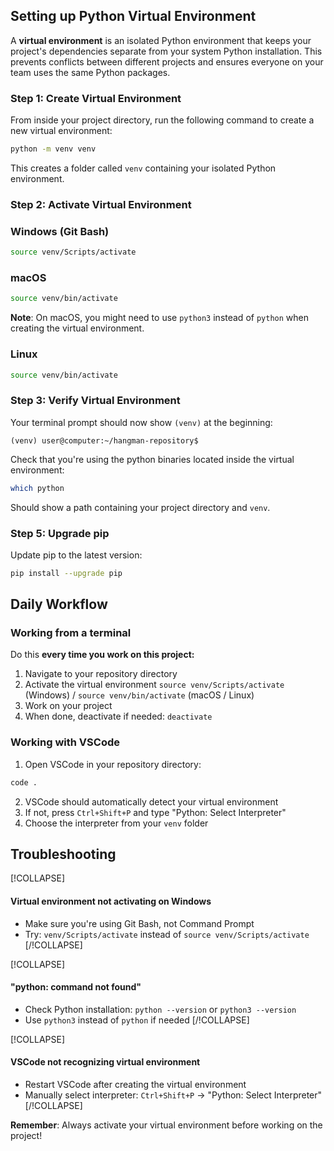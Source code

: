 ## Setting up Python Virtual Environment

A **virtual environment** is an isolated Python environment that keeps your project's dependencies separate from your system Python installation. This prevents conflicts between different projects and ensures everyone on your team uses the same Python packages.

### Step 1: Create Virtual Environment

From inside your project directory, run the following command to create a new virtual environment:

```bash
python -m venv venv
```

This creates a folder called `venv` containing your isolated Python environment.

### Step 2: Activate Virtual Environment

### Windows (Git Bash)

```bash
source venv/Scripts/activate
```

### macOS

```bash
source venv/bin/activate
```

**Note**: On macOS, you might need to use `python3` instead of `python` when creating the virtual environment.

### Linux

```bash
source venv/bin/activate
```

### Step 3: Verify Virtual Environment

Your terminal prompt should now show `(venv)` at the beginning:
```
(venv) user@computer:~/hangman-repository$
```

Check that you're using the python binaries located inside the virtual environment:

```bash
which python
```

Should show a path containing your project directory and `venv`.

### Step 5: Upgrade pip

Update pip to the latest version:

```bash
pip install --upgrade pip
```


## Daily Workflow

### Working from a terminal

Do this **every time you work on this project:**

1. Navigate to your repository directory
2. Activate the virtual environment `source venv/Scripts/activate` (Windows) / `source venv/bin/activate` (macOS / Linux)
3. Work on your project
4. When done, deactivate if needed: `deactivate`

### Working with VSCode

1. Open VSCode in your repository directory:

```bash
code .
```

2. VSCode should automatically detect your virtual environment
3. If not, press `Ctrl+Shift+P` and type "Python: Select Interpreter"
4. Choose the interpreter from your `venv` folder

## Troubleshooting

[!COLLAPSE]
#### Virtual environment not activating on Windows
- Make sure you're using Git Bash, not Command Prompt
- Try: `venv/Scripts/activate` instead of `source venv/Scripts/activate`
[/!COLLAPSE]

[!COLLAPSE]
#### "python: command not found"
- Check Python installation: `python --version` or `python3 --version`
- Use `python3` instead of `python` if needed
[/!COLLAPSE]

[!COLLAPSE]
#### VSCode not recognizing virtual environment
- Restart VSCode after creating the virtual environment
- Manually select interpreter: `Ctrl+Shift+P` → "Python: Select Interpreter"
[/!COLLAPSE]

**Remember**: Always activate your virtual environment before working on the project!